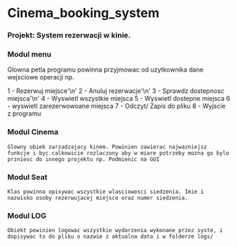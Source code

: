 # Cinema_booking_system

### Projekt: System rezerwacji w kinie.

### Modul menu

Glowna petla programu powinna przyjmowac od uzytkownika dane wejsciowe operacji np.

1 - Rezerwuj miejsce'\n'
2 - Anuluj rezerwacje'\n'
3 - Sprawdz dostepnosc miejsca'\n'
4 - Wyswietl wszystkie miejsca
5 - Wyswietl dostepne miejsca
6 - wyswietl zarezerwowoane miejsca
7 - Odczyt/ Zapis do pliku
8 - Wyjscie z programu

### Modul Cinema
    Glowny obiek zarzadzajacy kinem. Powinien zawierac najwazniejsz funkcje i byc calkowicie rozlaczony aby w miare potrzeby mozna go bylo przniesc do innego projektu np. Podmienic na GUI

### Modul Seat

    Klas powinna opisywac wszystkie wlasciowosci siedzenia. Imie i nazwisko osoby rezerwujacej miejsce oraz numer siedzenia.

### Modul LOG
    Obiekt powinien logowac wszystkie wydarzenia wykonane przez syste, i dopisywac to do pliku o nazwie z aktualna data i w folderze logs/
